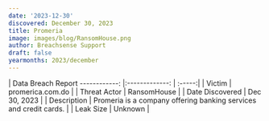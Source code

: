 ```yaml
---
date: '2023-12-30'
discovered: December 30, 2023
title: Promeria
image: images/blog/RansomHouse.png
author: Breachsense Support
draft: false
yearmonths: 2023/december
---
```



| Data Breach Report
------------:     |:-------------:    | :-----:|
| Victim      | promerica.com.do      | 
| Threat Actor      | RansomHouse      | 
| Date Discovered      | Dec 30, 2023      | 
| Description      | Promeria is a company offering banking services and credit cards.      | 
| Leak Size      | Unknown      | 

